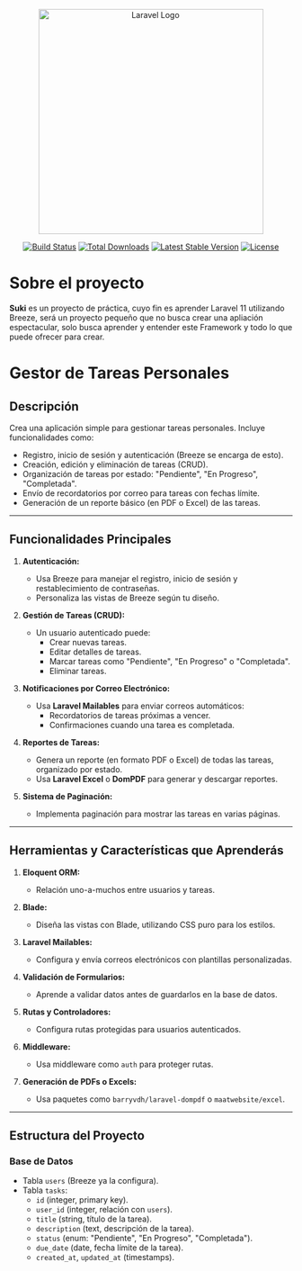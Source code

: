 <p align="center"><a href="https://laravel.com" target="_blank"><img src="https://raw.githubusercontent.com/laravel/art/master/logo-lockup/5%20SVG/2%20CMYK/1%20Full%20Color/laravel-logolockup-cmyk-red.svg" width="400" alt="Laravel Logo"></a></p>

<p align="center">
<a href="https://github.com/laravel/framework/actions"><img src="https://github.com/laravel/framework/workflows/tests/badge.svg" alt="Build Status"></a>
<a href="https://packagist.org/packages/laravel/framework"><img src="https://img.shields.io/packagist/dt/laravel/framework" alt="Total Downloads"></a>
<a href="https://packagist.org/packages/laravel/framework"><img src="https://img.shields.io/packagist/v/laravel/framework" alt="Latest Stable Version"></a>
<a href="https://packagist.org/packages/laravel/framework"><img src="https://img.shields.io/packagist/l/laravel/framework" alt="License"></a>
</p>

# Sobre el proyecto
**Suki** es un proyecto de práctica, cuyo fin es aprender Laravel 11 utilizando Breeze, será un proyecto pequeño que no busca crear una apliación espectacular, solo busca aprender y entender este Framework y todo lo que puede ofrecer para crear.

# Gestor de Tareas Personales

## Descripción

Crea una aplicación simple para gestionar tareas personales. Incluye funcionalidades como:

- Registro, inicio de sesión y autenticación (Breeze se encarga de esto).
- Creación, edición y eliminación de tareas (CRUD).
- Organización de tareas por estado: "Pendiente", "En Progreso", "Completada".
- Envío de recordatorios por correo para tareas con fechas límite.
- Generación de un reporte básico (en PDF o Excel) de las tareas.

---

## Funcionalidades Principales

1. **Autenticación:**
   - Usa Breeze para manejar el registro, inicio de sesión y restablecimiento de contraseñas.
   - Personaliza las vistas de Breeze según tu diseño.

2. **Gestión de Tareas (CRUD):**
   - Un usuario autenticado puede:
     - Crear nuevas tareas.
     - Editar detalles de tareas.
     - Marcar tareas como "Pendiente", "En Progreso" o "Completada".
     - Eliminar tareas.

3. **Notificaciones por Correo Electrónico:**
   - Usa **Laravel Mailables** para enviar correos automáticos:
     - Recordatorios de tareas próximas a vencer.
     - Confirmaciones cuando una tarea es completada.

4. **Reportes de Tareas:**
   - Genera un reporte (en formato PDF o Excel) de todas las tareas, organizado por estado.
   - Usa **Laravel Excel** o **DomPDF** para generar y descargar reportes.

5. **Sistema de Paginación:**
   - Implementa paginación para mostrar las tareas en varias páginas.

---

## Herramientas y Características que Aprenderás

1. **Eloquent ORM:**
   - Relación uno-a-muchos entre usuarios y tareas.

2. **Blade:**
   - Diseña las vistas con Blade, utilizando CSS puro para los estilos.

3. **Laravel Mailables:**
   - Configura y envía correos electrónicos con plantillas personalizadas.

4. **Validación de Formularios:**
   - Aprende a validar datos antes de guardarlos en la base de datos.

5. **Rutas y Controladores:**
   - Configura rutas protegidas para usuarios autenticados.

6. **Middleware:**
   - Usa middleware como `auth` para proteger rutas.

7. **Generación de PDFs o Excels:**
   - Usa paquetes como `barryvdh/laravel-dompdf` o `maatwebsite/excel`.

---

## Estructura del Proyecto

### Base de Datos

- Tabla `users` (Breeze ya la configura).
- Tabla `tasks`:
  - `id` (integer, primary key).
  - `user_id` (integer, relación con `users`).
  - `title` (string, título de la tarea).
  - `description` (text, descripción de la tarea).
  - `status` (enum: "Pendiente", "En Progreso", "Completada").
  - `due_date` (date, fecha límite de la tarea).
  - `created_at`, `updated_at` (timestamps).
